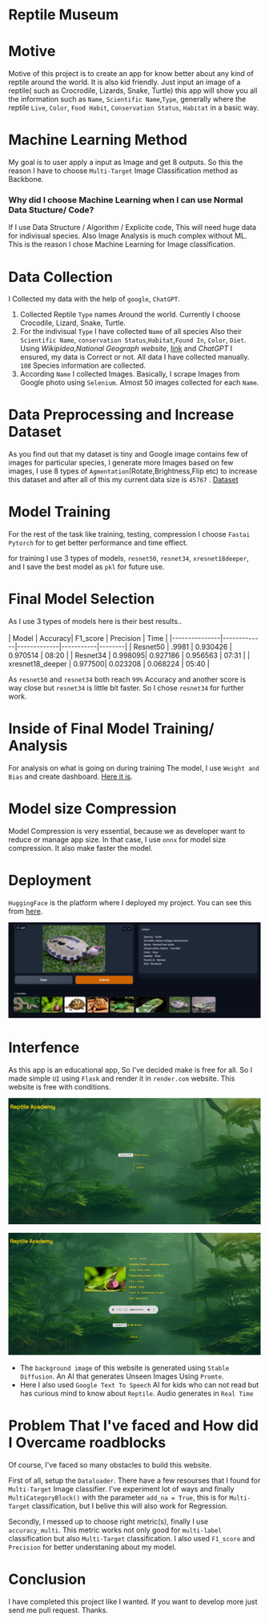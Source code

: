 
# Reptile Museum

# Motive
  Motive of this project is to create an app for know better about any kind of reptile around the world. It is also kid friendly. Just input an image of a reptile( such as Crocrodile, Lizards, Snake, Turtle) this app will show you all the information such as `Name`, `Scientific Name`,`Type`,  generally where the reptile `Live`, `Color`, `Food Habit`, `Conservation Status`, `Habitat` in a basic way.
  
# Machine Learning Method
  My goal is to user apply a input as Image and get 8 outputs. So this the reason I have to choose `Multi-Target` Image Classification method as Backbone. 
  
  ### **Why did I choose Machine Learning when I can use Normal Data Stucture/ Code?**
  
  If I use Data Structure / Algorithm / Explicite code, This will need huge data for indivisual species. Also Image Analysis is much complex without ML. This is the reason I chose Machine Learning for Image classification.  

# Data Collection
  I Collected my data with the help of `google`, `ChatGPT`.
  
  1. Collected Reptile `Type` names Around the world. Currently I choose Crocodile, Lizard, Snake, Turtle.
  2. For the indivisual `Type` I have collected `Name` of all species Also their `Scientific Name`, `conservation Status`,`Habitat`,`Found In`, `Color`, `Diet`. Using *Wikipidea*,*National Geograph website*, [link](https://www.crocodilesoftheworld.co.uk/conservation/conservation-status/) and *ChatGPT* I ensured, my data is Correct or not. All data I have collected manually. `108` Species information are  collected.
  3. According `Name` I collected Images. Basically, I scrape Images from Google photo using `Selenium`. Almost 50 images collected for each `Name`.

# Data Preprocessing and Increase Dataset

  As you find out that my dataset is tiny and Google image contains few of images for particular species, I generate more Images based on few images, I use 8 types of `Agmentation`(Rotate,Brightness,Flip etc) to increase this dataset and after all of this my current data size is `45767` . [Dataset](https://github.com/AklimaRimi/Reptile-Museum/blob/main/data/final_csv.csv)
  
# Model Training
  For the rest of the task like training, testing, compression I choose `Fastai` `Pytorch` for to get better performance and time effiect.
  
  for training I use 3 types of models, `resnet50`, `resnet34`, `xresnet18deeper`, and I save the best model as `pkl` for future use.

# Final Model Selection
  As I use 3 types of models here is their best results..<br>  
   |   Model       |     Accuracy|   F1_score | Precision |  Time  |
  |---------------|-------------|-------------|-----------|--------|
  | Resnet50      |      .9981  |   0.930426  |  0.970514 |  08:20 |
  | Resnet34      |     0.998095|	0.927186	  | 0.956563	|  07:31 | 
  | xresnet18_deeper |  0.977500|	0.023208	  |  0.068224	| 05:40  |

  As `resnet50` and `resnet34` both reach `99%` Accuracy and another score is way close but `resnet34` is little bit faster. So I chose `resnet34` for further work.

# Inside of Final Model Training/ Analysis
  For analysis on what is going on during training The model, I use `Weight and Bias` and create dashboard. [Here it is](https://api.wandb.ai/links/aklimarimi7/xmsibkbh).

# Model size Compression
  Model Compression is very essential, because we as developer want to reduce or manage app size. In that case, I use  `onnx` for model size compression. It also make faster the model.  

# Deployment
  `HuggingFace` is the platform where I deployed my project. You can see this from [here](https://huggingface.co/spaces/Rimi98/Reptile-Museum).
  
  ![](https://github.com/AklimaRimi/Reptile-Museum/blob/main/output_images/hf.png)

# Interfence 
  As this app is an educational app, So I've decided make is free for all. So I made simple `UI` using `Flask` and render it in `render.com` website. This website is free with conditions. 
  
  ![](https://github.com/AklimaRimi/Reptile-Museum/blob/main/output_images/front.png)
  
  ![](https://github.com/AklimaRimi/Reptile-Museum/blob/main/output_images/back.png)
  
   * The `background image` of this website is generated using `Stable Diffusion`. An AI that generates Unseen Images Using `Promte`.
   * Here I also used `Google Text To Speech` AI for kids who can not read but has curious mind to know about `Reptile`. Audio generates in `Real Time`  

# Problem That I've faced and How did I Overcame roadblocks
  Of course, I've faced so many obstacles to build this website. 
  
  First of all, setup the `Dataloader`. There have a few resourses that I found for `Multi-Target` Image classifier. I've experiment lot of ways and finally `MultiCategoryBlock()` with the parameter `add_na = True`, this is for `Multi-Target` classification, but I belive this will also work for Regression.
  
  Secondly, I messed up to choose right metric(s), finally I use `accuracy_multi`. This metric works not only good for `multi-label` classification but also  `Multi-Target` classification. I also used `F1_score` and `Precision` for better understaning about my model.
  
  
 # Conclusion
   I have completed this project like I wanted. If you want to develop more just send me pull request. Thanks.

